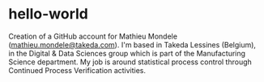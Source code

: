 # hello-world
Creation of a GitHub account for Mathieu Mondele (mathieu.mondele@takeda.com).
I'm based in Takeda Lessines (Belgium), in the Digital & Data Sciences group which is part of the Manufacturing Science department.
My job is around statistical process control through Continued Process Verification activities.
